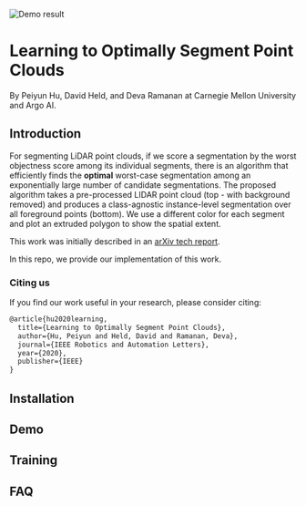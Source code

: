 
![Demo result](https://raw.githubusercontent.com/peiyunh/3dseg/master/demo.png)

# Learning to Optimally Segment Point Clouds
By Peiyun Hu, David Held, and Deva Ramanan at Carnegie Mellon University and Argo AI. 

## Introduction
For segmenting LiDAR point clouds, if we score a segmentation by the worst objectness score among its individual segments, there is an algorithm that efficiently finds the **optimal** worst-case segmentation among an exponentially large number of candidate segmentations. The proposed algorithm takes a pre-processed LIDAR point cloud (top - with background removed) and produces a class-agnostic instance-level segmentation over all foreground points (bottom). We use a different color for each segment and plot an extruded polygon to show the spatial extent. 

This work was initially described in an [arXiv tech report](https://arxiv.org/abs/1912.04976). 

In this repo, we provide our implementation of this work. 

### Citing us
If you find our work useful in your research, please consider citing: 
```latex
@article{hu2020learning,
  title={Learning to Optimally Segment Point Clouds},
  author={Hu, Peiyun and Held, David and Ramanan, Deva},
  journal={IEEE Robotics and Automation Letters},
  year={2020},
  publisher={IEEE}
}
```

## Installation 


## Demo


## Training 


## FAQ
